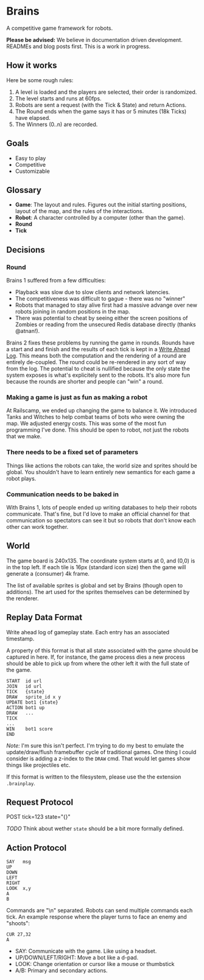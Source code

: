 # Brains

A competitive game framework for robots.

**Please be advised:** We believe in documentation driven development. READMEs and blog posts first. This is a work in progress.


## How it works

Here be some rough rules:

1. A level is loaded and the players are selected, their order is randomized.
2. The level starts and runs at 60fps.
3. Robots are sent a request (with the Tick & State) and return Actions.
4. The Round ends when the game says it has or 5 minutes (18k Ticks) have elapsed.
5. The Winners (0..n) are recorded.


## Goals

* Easy to play
* Competitive
* Customizable


## Glossary

* **Game**: The layout and rules. Figures out the initial starting positions, layout of the map, and the rules of the interactions.
* **Robot**:  A character controlled by a computer (other than the game).
* **Round**
* **Tick**

## Decisions

### Round
Brains 1 suffered from a few difficulties:

* Playback was slow due to slow clients and network latencies.
* The competitiveness was difficult to gague - there was no "winner"
* Robots that managed to stay alive first had a massive advange over new robots joining in random positions in the map.
* There was potential to cheat by seeing either the screen positions of Zombies or reading from the unsecured Redis database directly (thanks @atnan!).

Brains 2 fixes these problems by running the game in rounds. Rounds have a start and and finish and the results of each tick is kept in a [Write Ahead Log](http://en.wikipedia.org/wiki/Write-ahead_logging). This means both the computation and the rendering of a round are entirely de-coupled. The round could be re-rendered in any sort of way from the log. The potential to cheat is nullified because the only state the system exposes is what's explicitely sent to the robots. It's also more fun because the rounds are shorter and people can "win" a round.

### Making a game is just as fun as making a robot

At Railscamp, we ended up changing the game to balance it. We introduced Tanks and Witches to help combat teams of bots who were owning the map. We adjusted energy costs. This was some of the most fun programming I've done. This should be open to robot, not just the robots that we make.

### There needs to be a fixed set of parameters
Things like actions the robots can take, the world size and sprites should be global. You shouldn't have to learn entirely new semantics for each game a robot plays.

### Communication needs to be baked in
With Brains 1, lots of people ended up writing databases to help their robots communicate. That's fine, but I'd love to make an official channel for that communication so spectators can see it but so robots that don't know each other can work together.


## World

The game board is 240x135. The coordinate system starts at 0, and (0,0) is in the top left. If each tile is 16px (standard icon size) then the game will generate a (consumer) 4k frame.

The list of available sprites is global and set by Brains (though open to additions). The art used for the sprites themselves can be determined by the renderer.


## Replay Data Format

Write ahead log of gameplay state. Each entry has an associated timestamp.

A property of this format is that all state associated with the game should be captured in here. If, for instance, the game process dies a new process should be able to pick up from where the other left it with the full state of the game.

```
START  id url
JOIN   id url
TICK   {state}
DRAW   sprite_id x y
UPDATE bot1 {state}
ACTION bot1 up
DRAW   ...
TICK
...
WIN    bot1 score
END
```

*Note:* I'm sure this isn't perfect. I'm trying to do my best to emulate the update/draw/flush framebuffer cycle of traditional games. One thing I could consider is adding a z-index to the `DRAW` cmd. That would let games show things like projectiles etc.

If this format is written to the filesystem, please use the the extension `.brainplay`.


## Request Protocol

POST <url> tick=123 state="{}"

*TODO* Think about wether `state` should be a bit more formally defined.


## Action Protocol

```
SAY   msg
UP
DOWN
LEFT
RIGHT
LOOK  x,y
A
B
```

Commands are "\n" separated. Robots can send multiple commands each tick. An example response where the player turns to face an enemy and "shoots":

```
CUR 27,32
A
```

* SAY: Communicate with the game. Like using a headset.
* UP/DOWN/LEFT/RIGHT: Move a bot like a d-pad.
* LOOK: Change orientation or cursor like a mouse or thumbstick
* A/B: Primary and secondary actions.

